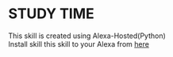 # STUDY TIME  
This skill is created using Alexa-Hosted(Python)  
Install skill this skill to your Alexa from [here](https://www.amazon.com/dp/B0813MBRLZ/ref=sr_1_1?keywords=study+time&qid=1573106549&sr=8-1)  
